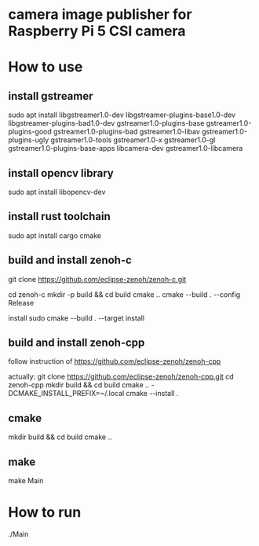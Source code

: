 # camera image publisher for Raspberry Pi 5 CSI camera

# How to use

## install gstreamer

sudo apt install libgstreamer1.0-dev libgstreamer-plugins-base1.0-dev libgstreamer-plugins-bad1.0-dev gstreamer1.0-plugins-base gstreamer1.0-plugins-good gstreamer1.0-plugins-bad gstreamer1.0-libav gstreamer1.0-plugins-ugly gstreamer1.0-tools gstreamer1.0-x gstreamer1.0-gl gstreamer1.0-plugins-base-apps libcamera-dev gstreamer1.0-libcamera

## install opencv library

sudo apt install libopencv-dev

## install rust toolchain

sudo apt install cargo cmake

## build and install zenoh-c

git clone https://github.com/eclipse-zenoh/zenoh-c.git

cd zenoh-c
mkdir -p build && cd build 
cmake ..
cmake --build . --config Release

install
sudo cmake --build . --target install

## build and install zenoh-cpp

follow instruction of https://github.com/eclipse-zenoh/zenoh-cpp

actually:
git clone https://github.com/eclipse-zenoh/zenoh-cpp.git
cd zenoh-cpp
mkdir build && cd build
cmake .. -DCMAKE_INSTALL_PREFIX=~/.local
cmake --install .


## cmake

mkdir build && cd build
cmake ..

## make

make Main

# How to run

./Main


